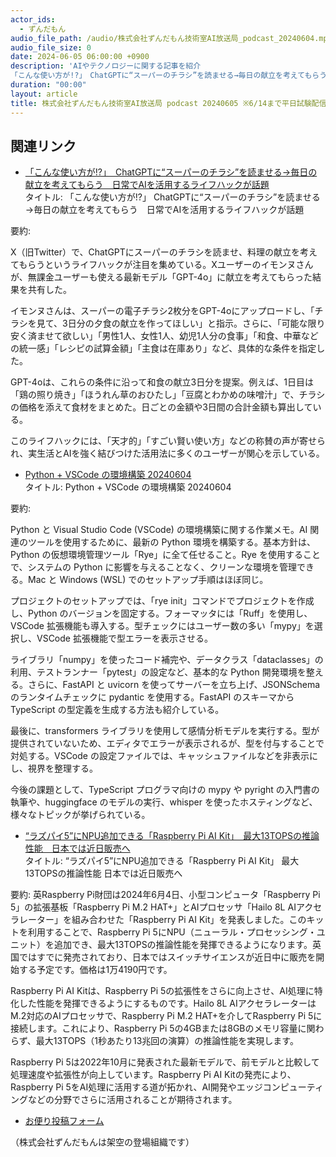 ```yaml
---
actor_ids:
  - ずんだもん
audio_file_path: /audio/株式会社ずんだもん技術室AI放送局_podcast_20240604.mp3
audio_file_size: 0
date: 2024-06-05 06:00:00 +0900
description: 'AIやテクノロジーに関する記事を紹介  
「こんな使い方が!?」　ChatGPTに“スーパーのチラシ”を読ませる→毎日の献立を考えてもらう　日常でAIを活用するライフハックが話題、Python + VSCode の環境構築 20240604、“ラズパイ5”にNPU追加できる「Raspberry Pi AI Kit」　最大13TOPSの推論性能　日本では近日販売へ、'
duration: "00:00"
layout: article
title: 株式会社ずんだもん技術室AI放送局 podcast 20240605 ※6/14まで平日試験配信中
---
```


## 関連リンク


- [「こんな使い方が!?」　ChatGPTに“スーパーのチラシ”を読ませる→毎日の献立を考えてもらう　日常でAIを活用するライフハックが話題](https://nlab.itmedia.co.jp/nl/articles/2406/04/news044.html)  
タイトル: 「こんな使い方が!?」 ChatGPTに“スーパーのチラシ”を読ませる→毎日の献立を考えてもらう　日常でAIを活用するライフハックが話題

要約: 

X（旧Twitter）で、ChatGPTにスーパーのチラシを読ませ、料理の献立を考えてもらうというライフハックが注目を集めている。Xユーザーのイモンヌさんが、無課金ユーザーも使える最新モデル「GPT-4o」に献立を考えてもらった結果を共有した。

イモンヌさんは、スーパーの電子チラシ2枚分をGPT-4oにアップロードし、「チラシを見て、3日分の夕食の献立を作ってほしい」と指示。さらに、「可能な限り安く済ませて欲しい」「男性1人、女性1人、幼児1人分の食事」「和食、中華などの統一感」「レシピの試算金額」「主食は在庫あり」など、具体的な条件を指定した。

GPT-4oは、これらの条件に沿って和食の献立3日分を提案。例えば、1日目は「鶏の照り焼き」「ほうれん草のおひたし」「豆腐とわかめの味噌汁」で、チラシの価格を添えて食材をまとめた。日ごとの金額や3日間の合計金額も算出している。

このライフハックには、「天才的」「すごい賢い使い方」などの称賛の声が寄せられ、実生活とAIを強く結びつけた活用法に多くのユーザーが関心を示している。


- [Python + VSCode の環境構築 20240604](https://zenn.dev/mizchi/articles/setup-python-20240604)  
タイトル: Python + VSCode の環境構築 20240604

要約:

Python と Visual Studio Code (VSCode) の環境構築に関する作業メモ。AI 関連のツールを使用するために、最新の Python 環境を構築する。基本方針は、Python の仮想環境管理ツール「Rye」に全て任せること。Rye を使用することで、システムの Python に影響を与えることなく、クリーンな環境を管理できる。Mac と Windows (WSL) でのセットアップ手順はほぼ同じ。

プロジェクトのセットアップでは、「rye init」コマンドでプロジェクトを作成し、Python のバージョンを固定する。フォーマッタには「Ruff」を使用し、VSCode 拡張機能も導入する。型チェックにはユーザー数の多い「mypy」を選択し、VSCode 拡張機能で型エラーを表示させる。

ライブラリ「numpy」を使ったコード補完や、データクラス「dataclasses」の利用、テストランナー「pytest」の設定など、基本的な Python 開発環境を整える。さらに、FastAPI と uvicorn を使ってサーバーを立ち上げ、JSONSchema のランタイムチェックに pydantic を使用する。FastAPI のスキーマから TypeScript の型定義を生成する方法も紹介している。

最後に、transformers ライブラリを使用して感情分析モデルを実行する。型が提供されていないため、エディタでエラーが表示されるが、型を付与することで対処する。VSCode の設定ファイルでは、キャッシュファイルなどを非表示にし、視界を整理する。

今後の課題として、TypeScript プログラマ向けの mypy や pyright の入門書の執筆や、huggingface のモデルの実行、whisper を使ったホスティングなど、様々なトピックが挙げられている。


- [“ラズパイ5”にNPU追加できる「Raspberry Pi AI Kit」　最大13TOPSの推論性能　日本では近日販売へ](https://www.itmedia.co.jp/aiplus/articles/2406/04/news185.html)  
タイトル: “ラズパイ5”にNPU追加できる「Raspberry Pi AI Kit」 最大13TOPSの推論性能 日本では近日販売へ

要約:
英Raspberry Pi財団は2024年6月4日、小型コンピュータ「Raspberry Pi 5」の拡張基板「Raspberry Pi M.2 HAT+」とAIプロセッサ「Hailo 8L AIアクセラレーター」を組み合わせた「Raspberry Pi AI Kit」を発表しました。このキットを利用することで、Raspberry Pi 5にNPU（ニューラル・プロセッシング・ユニット）を追加でき、最大13TOPSの推論性能を発揮できるようになります。英国ではすでに発売されており、日本ではスイッチサイエンスが近日中に販売を開始する予定です。価格は1万4190円です。

Raspberry Pi AI Kitは、Raspberry Pi 5の拡張性をさらに向上させ、AI処理に特化した性能を発揮できるようにするものです。Hailo 8L AIアクセラレーターはM.2対応のAIプロセッサで、Raspberry Pi M.2 HAT+を介してRaspberry Pi 5に接続します。これにより、Raspberry Pi 5の4GBまたは8GBのメモリ容量に関わらず、最大13TOPS（1秒あたり13兆回の演算）の推論性能を実現します。

Raspberry Pi 5は2022年10月に発表された最新モデルで、前モデルと比較して処理速度や拡張性が向上しています。Raspberry Pi AI Kitの発売により、Raspberry Pi 5をAI処理に活用する道が拓かれ、AI開発やエッジコンピューティングなどの分野でさらに活用されることが期待されます。



- [お便り投稿フォーム](https://forms.gle/ffg4JTfqdiqK62qf9)

（株式会社ずんだもんは架空の登場組織です）
